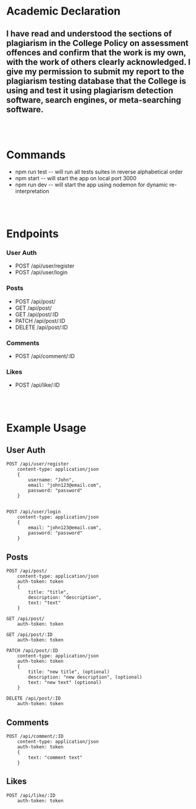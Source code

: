 # Academic Declaration

## I have read and understood the sections of plagiarism in the College Policy on assessment offences and confirm that the work is my own, with the work of others clearly acknowledged. I give my permission to submit my report to the plagiarism testing database that the College is using and test it using plagiarism detection software, search engines, or meta-searching software.

</br></br>

# Commands

- npm run test -- will run all tests suites in reverse alphabetical order
- npm start -- will start the app on local port 3000
- npm run dev -- will start the app using nodemon for dynamic re-interpretation

</br></br>

# Endpoints

### User Auth

- POST /api/user/register
- POST /api/user/login

### Posts

- POST /api/post/
- GET /api/post/
- GET /api/post/:ID
- PATCH /api/post/:ID
- DELETE /api/post/:ID

### Comments

- POST /api/comment/:ID

### Likes

- POST /api/like/:ID

</br></br>

# Example Usage

## User Auth

    POST /api/user/register
        content-type: application/json
        {
            username: "John",
            email: "john123@email.com",
            password: "password"
        }


    POST /api/user/login
        content-type: application/json
        {
            email: "john123@email.com",
            password: "password"
        }

## Posts

    POST /api/post/
        content-type: application/json
        auth-token: token
        {
            title: "title",
            description: "description",
            text: "text"
        }

    GET /api/post/
        auth-token: token

    GET /api/post/:ID
        auth-token: token

    PATCH /api/post/:ID
        content-type: application/json
        auth-token: token
        {
            title: "new title", (optional)
            description: "new description", (optional)
            text: "new text" (optional)
        }

    DELETE /api/post/:ID
        auth-token: token

## Comments

    POST /api/comment/:ID
        content-type: application/json
        auth-token: token
        {
            text: "comment text"
        }

## Likes

    POST /api/like/:ID
        auth-token: token
